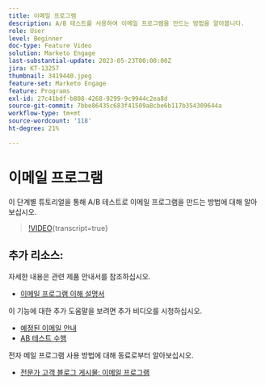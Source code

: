 ```yaml
---
title: 이메일 프로그램
description: A/B 테스트를 사용하여 이메일 프로그램을 만드는 방법을 알아봅니다.
role: User
level: Beginner
doc-type: Feature Video
solution: Marketo Engage
last-substantial-update: 2023-05-23T00:00:00Z
jira: KT-13257
thumbnail: 3419440.jpeg
feature-set: Marketo Engage
feature: Programs
exl-id: 27c41bdf-b808-4268-9299-9c9944c2ea8d
source-git-commit: 7bbe86435c683f41509a8cbe6b117b354309644a
workflow-type: tm+mt
source-wordcount: '118'
ht-degree: 21%

---
```


# 이메일 프로그램

이 단계별 튜토리얼을 통해 A/B 테스트로 이메일 프로그램을 만드는 방법에 대해 알아보십시오.

>[!VIDEO](https://video.tv.adobe.com/v/3419440/?learn=on){transcript=true}


## 추가 리소스:

자세한 내용은 관련 제품 안내서를 참조하십시오.
* [이메일 프로그램 이해 설명서](https://experienceleague.adobe.com/docs/marketo/using/product-docs/email-marketing/email-programs/creating-an-email-program/understanding-email-programs.html?lang=en)

이 기능에 대한 추가 도움말을 보려면 추가 비디오를 시청하십시오.
* [예정된 이메일 안내](https://experienceleague.adobe.com/docs/marketo-learn/tutorials/email-marketing/scheduled-email-watch.html?lang=en)
* [AB 테스트 수행](https://experienceleague.adobe.com/docs/marketo-learn/tutorials/email-marketing/ab-testing-watch.html?lang=en)

전자 메일 프로그램 사용 방법에 대해 동료로부터 알아보십시오.
* [전문가 고객 블로그 게시물: 이메일 프로그램](https://nation.marketo.com/t5/product-blogs/marketo-success-series-email-programs/ba-p/304968)
